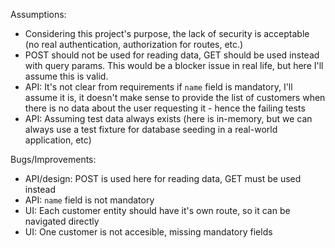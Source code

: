 Assumptions:

- Considering this project's purpose, the lack of security is acceptable (no real authentication, authorization for routes, etc.)
- POST should not be used for reading data, GET should be used instead with query params. This would be a blocker issue in real life, but here I'll assume this is valid. 
- API: It's not clear from requirements if `name` field is mandatory, I'll assume it is, it doesn't make sense to provide the list of customers when there is no data about the user requesting it - hence the failing tests
- API: Assuming test data always exists (here is in-memory, but we can always use a test fixture for database seeding in a real-world application, etc)


Bugs/Improvements:
- API/design: POST is used here for reading data, GET must be used instead
- API: `name` field is not mandatory
- UI: Each customer entity should have it's own route, so it can be navigated directly
- UI: One customer is not accesible, missing mandatory fields 